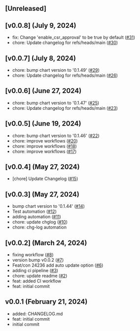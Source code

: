 <a name="unreleased"></a>
## [Unreleased]



<a name="v0.0.8"></a>
## [v0.0.8] (July 9, 2024)

- fix: Change 'enable_csr_approval' to be true by default ([#31](https://github.com/spotinst/terraform-ocean-kubernetes-controller/issues/31))
- chore: Update changelog for refs/heads/main ([#30](https://github.com/spotinst/terraform-ocean-kubernetes-controller/issues/30))


<a name="v0.0.7"></a>
## [v0.0.7] (July 8, 2024)

- chore: bump chart version to '0.1.49' ([#29](https://github.com/spotinst/terraform-ocean-kubernetes-controller/issues/29))
- chore: Update changelog for refs/heads/main ([#26](https://github.com/spotinst/terraform-ocean-kubernetes-controller/issues/26))


<a name="v0.0.6"></a>
## [v0.0.6] (June 27, 2024)

- chore: bump chart version to '0.1.47' ([#25](https://github.com/spotinst/terraform-ocean-kubernetes-controller/issues/25))
- chore: Update changelog for refs/heads/main ([#23](https://github.com/spotinst/terraform-ocean-kubernetes-controller/issues/23))


<a name="v0.0.5"></a>
## [v0.0.5] (June 19, 2024)

- chore: bump chart version to '0.1.46' ([#22](https://github.com/spotinst/terraform-ocean-kubernetes-controller/issues/22))
- chore: improve workflows ([#20](https://github.com/spotinst/terraform-ocean-kubernetes-controller/issues/20))
- chore: improve workflows ([#18](https://github.com/spotinst/terraform-ocean-kubernetes-controller/issues/18))
- chore: improve workflows ([#17](https://github.com/spotinst/terraform-ocean-kubernetes-controller/issues/17))


<a name="v0.0.4"></a>
## [v0.0.4] (May 27, 2024)

- [chore] Update Changelog ([#15](https://github.com/spotinst/terraform-ocean-kubernetes-controller/issues/15))


<a name="v0.0.3"></a>
## [v0.0.3] (May 27, 2024)

- bump chart version to '0.1.44' ([#14](https://github.com/spotinst/terraform-ocean-kubernetes-controller/issues/14))
- Test automation ([#12](https://github.com/spotinst/terraform-ocean-kubernetes-controller/issues/12))
- adding automation ([#11](https://github.com/spotinst/terraform-ocean-kubernetes-controller/issues/11))
- chore: update chglog ([#10](https://github.com/spotinst/terraform-ocean-kubernetes-controller/issues/10))
- chore: chg-log automation


<a name="v0.0.2"></a>
## [v0.0.2] (March 24, 2024)

- fixing workflow ([#8](https://github.com/spotinst/terraform-ocean-kubernetes-controller/issues/8))
- version bump v0.0.2 ([#7](https://github.com/spotinst/terraform-ocean-kubernetes-controller/issues/7))
- Feat/con 24236 add auto update option ([#6](https://github.com/spotinst/terraform-ocean-kubernetes-controller/issues/6))
- adding ci pipeline ([#3](https://github.com/spotinst/terraform-ocean-kubernetes-controller/issues/3))
- chore: update readme ([#2](https://github.com/spotinst/terraform-ocean-kubernetes-controller/issues/2))
- feat: added CI workflow
- feat: initial commit


<a name="v0.0.1"></a>
## v0.0.1 (February 21, 2024)

- added: CHANGELOG.md
- feat: initial commit
- initial commit

